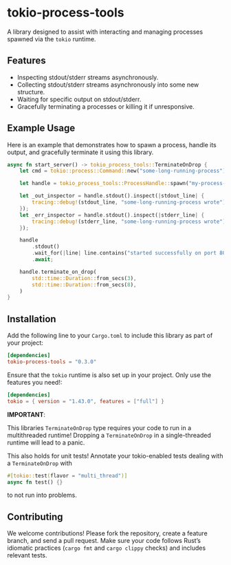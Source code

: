 # tokio-process-tools

A library designed to assist with interacting and managing processes spawned via the `tokio` runtime.

## Features

- Inspecting stdout/stderr streams asynchronously.
- Collecting stdout/stderr streams asynchronously into some new structure.
- Waiting for specific output on stdout/stderr.
- Gracefully terminating a processes or killing it if unresponsive.

## Example Usage

Here is an example that demonstrates how to spawn a process, handle its output, and gracefully terminate it using this
library.

```rust
async fn start_server() -> tokio_process_tools::TerminateOnDrop {
    let cmd = tokio::process::Command::new("some-long-running-process");

    let handle = tokio_process_tools::ProcessHandle::spawn("my-process-handle", cmd).unwrap();

    let _out_inspector = handle.stdout().inspect(|stdout_line| {
        tracing::debug!(stdout_line, "some-long-running-process wrote");
    });
    let _err_inspector = handle.stdout().inspect(|stderr_line| {
        tracing::debug!(stderr_line, "some-long-running-process wrote");
    });

    handle
        .stdout()
        .wait_for(|line| line.contains("started successfully on port 8080"))
        .await;

    handle.terminate_on_drop(
        std::time::Duration::from_secs(3),
        std::time::Duration::from_secs(8),
    )
}
```

## Installation

Add the following line to your `Cargo.toml` to include this library as part of your project:

```toml
[dependencies]
tokio-process-tools = "0.3.0"
```

Ensure that the `tokio` runtime is also set up in your project. Only use the features you need!:

```toml
[dependencies]
tokio = { version = "1.43.0", features = ["full"] }
```

**IMPORTANT**:

This libraries `TerminateOnDrop` type requires your code to run in a multithreaded runtime! Dropping a
`TerminateOnDrop` in a single-threaded runtime will lead to a panic.

This also holds for unit tests! Annotate your tokio-enabled tests dealing with a `TerminateOnDrop` with

```rust
#[tokio::test(flavor = "multi_thread")]
async fn test() {}
```

to not run into problems.

## Contributing

We welcome contributions! Please fork the repository, create a feature branch, and send a pull request. Make sure your
code follows Rust’s idiomatic practices (`cargo fmt` and `cargo clippy` checks) and includes relevant tests.
